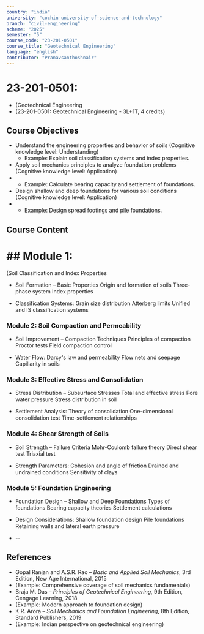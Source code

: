 ```yaml
---
country: "india"
university: "cochin-university-of-science-and-technology"
branch: "civil-engineering"
scheme: "2025"
semester: "5"
course_code: "23-201-0501"
course_title: "Geotechnical Engineering"
language: "english"
contributor: "Pranavsanthoshnair"
---
```


# 23-201-0501: 
  - (Geotechnical Engineering
  - (23-201-0501: Geotechnical Engineering - 3L+1T, 4 credits)
## Course Objectives

* Understand the engineering properties and behavior of soils (Cognitive knowledge level: Understanding)
    - Example: Explain soil classification systems and index properties.
* Apply soil mechanics principles to analyze foundation problems (Cognitive knowledge level: Application)
*   - Example: Calculate bearing capacity and settlement of foundations.
* Design shallow and deep foundations for various soil conditions (Cognitive knowledge level: Application)
*   - Example: Design spread footings and pile foundations.

## Course Content
# ## Module 1:
  (Soil Classification and Index Properties

* Soil Formation – Basic Properties
  Origin and formation of soils
  Three-phase system
  Index properties

* Classification Systems:
  Grain size distribution
  Atterberg limits
  Unified and IS classification systems

### Module 2: Soil Compaction and Permeability
* Soil Improvement – Compaction Techniques
  Principles of compaction
  Proctor tests
  Field compaction control

* Water Flow:
  Darcy's law and permeability
  Flow nets and seepage
  Capillarity in soils

### Module 3: Effective Stress and Consolidation
* Stress Distribution – Subsurface Stresses
  Total and effective stress
  Pore water pressure
  Stress distribution in soil

* Settlement Analysis:
  Theory of consolidation
  One-dimensional consolidation test
  Time-settlement relationships

### Module 4: Shear Strength of Soils
* Soil Strength – Failure Criteria
  Mohr-Coulomb failure theory
  Direct shear test
  Triaxial test

* Strength Parameters:
  Cohesion and angle of friction
  Drained and undrained conditions
  Sensitivity of clays

### Module 5: Foundation Engineering
* Foundation Design – Shallow and Deep Foundations
  Types of foundations
  Bearing capacity theories
  Settlement calculations

* Design Considerations:
  Shallow foundation design
  Pile foundations
  Retaining walls and lateral earth pressure

* --

## References

* Gopal Ranjan and A.S.R. Rao – *Basic and Applied Soil Mechanics*, 3rd Edition, New Age International, 2015
* (Example: Comprehensive coverage of soil mechanics fundamentals)
* Braja M. Das – *Principles of Geotechnical Engineering*, 9th Edition, Cengage Learning, 2018
* (Example: Modern approach to foundation design)
* K.R. Arora – *Soil Mechanics and Foundation Engineering*, 8th Edition, Standard Publishers, 2019
* (Example: Indian perspective on geotechnical engineering)
